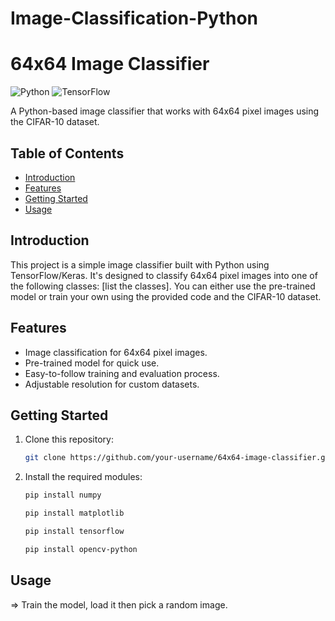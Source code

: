 # Image-Classification-Python
# 64x64 Image Classifier

![Python](https://img.shields.io/badge/Python-3.8%2B-blue)
![TensorFlow](https://img.shields.io/badge/TensorFlow-2.0%2B-orange)

A Python-based image classifier that works with 64x64 pixel images using the CIFAR-10 dataset.

## Table of Contents

- [Introduction](#introduction)
- [Features](#features)
- [Getting Started](#getting-started)
- [Usage](#usage)

## Introduction

This project is a simple image classifier built with Python using TensorFlow/Keras. It's designed to classify 64x64 pixel images into one of the following classes: [list the classes]. You can either use the pre-trained model or train your own using the provided code and the CIFAR-10 dataset.

## Features

- Image classification for 64x64 pixel images.
- Pre-trained model for quick use.
- Easy-to-follow training and evaluation process.
- Adjustable resolution for custom datasets.

## Getting Started

1. Clone this repository:

   ```bash
   git clone https://github.com/your-username/64x64-image-classifier.git
2. Install the required modules:
   ```bash
   pip install numpy
   ```
   ```bash
   pip install matplotlib
   ```
   ```bash
   pip install tensorflow
   ```
   ```bash
   pip install opencv-python

## Usage
=> Train the model, load it then pick a random image.

